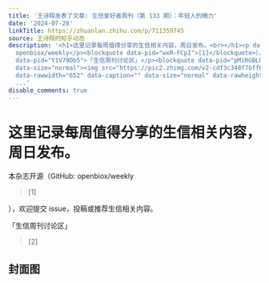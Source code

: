 ```yaml
---
title: '王诗翔发表了文章: 生信爱好者周刊（第 133 期）：年轻人的魄力'
date: '2024-07-28'
linkTitle: https://zhuanlan.zhihu.com/p/711359745
source: 王诗翔的知乎动态
description: '<h1>这里记录每周值得分享的生信相关内容，周日发布。<br></h1><p data-pid="6yUev451">本杂志开源（GitHub:
  openbiox/weekly</p><blockquote data-pid="wxR-FCpI">[1]</blockquote>），欢迎提交 issue，投稿或推荐生信相关内容。<p
  data-pid="Y1V79Db5">「生信周刊讨论区」</p><blockquote data-pid="pMiRGBLC">[2]</blockquote><h2>封面图</h2><p></p><figure
  data-size="normal"><img src="https://pic2.zhimg.com/v2-cdf3c348f7bff6de38da3d355120b601.jpg"
  data-rawwidth="652" data-caption="" data-size="normal" data-rawheight="557" class="origin_image
  ...'
disable_comments: true
---
```

<h1>这里记录每周值得分享的生信相关内容，周日发布。<br></h1><p data-pid="6yUev451">本杂志开源（GitHub: openbiox/weekly</p><blockquote data-pid="wxR-FCpI">[1]</blockquote>），欢迎提交 issue，投稿或推荐生信相关内容。<p data-pid="Y1V79Db5">「生信周刊讨论区」</p><blockquote data-pid="pMiRGBLC">[2]</blockquote><h2>封面图</h2><p></p><figure data-size="normal"><img src="https://pic2.zhimg.com/v2-cdf3c348f7bff6de38da3d355120b601.jpg" data-rawwidth="652" data-caption="" data-size="normal" data-rawheight="557" class="origin_image ...
